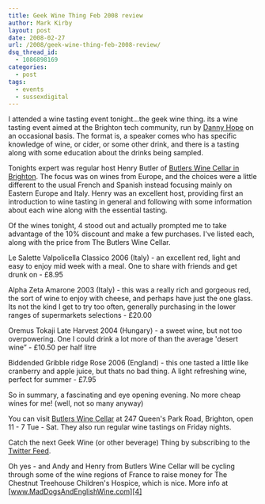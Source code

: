 ```yaml
---
title: Geek Wine Thing Feb 2008 review
author: Mark Kirby
layout: post
date: 2008-02-27
url: /2008/geek-wine-thing-feb-2008-review/
dsq_thread_id:
  - 1086898169
categories:
  - post
tags:
  - events
  - sussexdigital
---
```

I attended a wine tasting event tonight&#8230;the geek wine thing. its a wine tasting event aimed at the Brighton tech community, run by [Danny Hope][1] on an occasional basis. The format is, a speaker comes who has specific knowledge of wine, or cider, or some other drink, and there is a tasting along with some education about the drinks being sampled.

Tonights expert was regular host Henry Butler of [Butlers Wine Cellar in Brighton][2]. The focus was on wines from Europe, and the choices were a little different to the usual French and Spanish instead focusing mainly on Eastern Europe and Italy. Henry was an excellent host, providing first an introduction to wine tasting in general and following with some information about each wine along with the essential tasting.

Of the wines tonight, 4 stood out and actually prompted me to take advantage of the 10% discount and make a few purchases. I've listed each, along with the price from The Butlers Wine Cellar.

Le Salette Valpolicella Classico 2006 (Italy) - an excellent red, light and easy to enjoy mid week with a meal. One to share with friends and get drunk on - £8.95

Alpha Zeta Amarone 2003 (Italy) - this was a really rich and gorgeous red, the sort of wine to enjoy with cheese, and perhaps have just the one glass. Its not the kind I get to try too often, generally purchasing in the lower ranges of supermarkets selections - £20.00

Oremus Tokaji Late Harvest 2004 (Hungary) - a sweet wine, but not too overpowering. One I could drink a lot more of than the average 'desert wine&#8221; - £10.50 per half litre

Biddended Gribble ridge Rose 2006 (England) - this one tasted a little like cranberry and apple juice, but thats no bad thing. A light refreshing wine, perfect for summer - £7.95

So in summary, a fascinating and eye opening evening. No more cheap wines for me! (well, not so many anyway)

You can visit [Butlers Wine Cellar][2] at 247 Queen's Park Road, Brighton, open 11 - 7 Tue - Sat. They also run regular wine tastings on Friday nights.

Catch the next Geek Wine (or other beverage) Thing by subscribing to the [Twitter Feed][3].

Oh yes - and Andy and Henry from Butlers Wine Cellar will be cycling through some of the wine regions of France to raise money for The Chestnut Treehouse Children's Hospice, which is nice. More info at [www.MadDogsAndEnglishWine.com][4]

 [1]: http://yandleblog.com/
 [2]: http://www.butlers-winecellar.co.uk/
 [3]: http://twitter.com/geekwinething/
 [4]: http://maddogsandenglishwine.com/